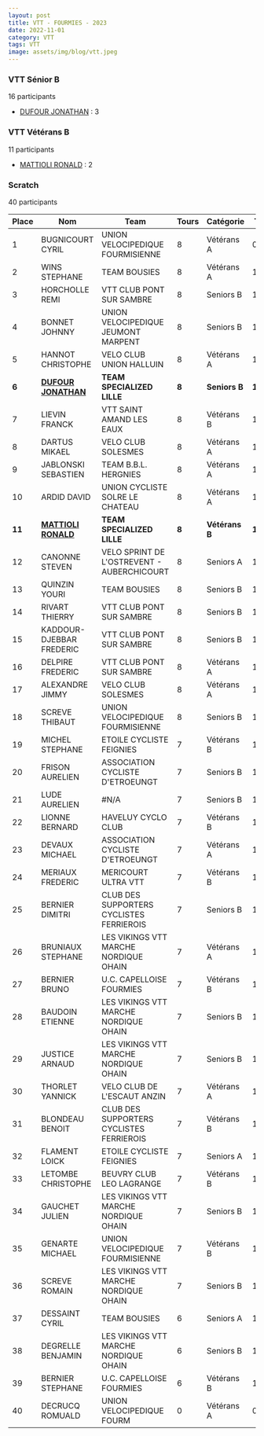 ```yaml
---
layout: post
title: VTT - FOURMIES - 2023
date: 2022-11-01
category: VTT
tags: VTT
image: assets/img/blog/vtt.jpeg
---
```


### VTT Sénior B
16 participants
- [DUFOUR JONATHAN](https://teamspecializedlille.github.io/works/dufourjonathan) : 3

### VTT Vétérans B
11 participants
- [MATTIOLI RONALD](https://teamspecializedlille.github.io/works/mattiolironald) : 2

### Scratch
40 participants

| Place | Nom | Team | Tours | Catégorie | Temps |
|---|---|---|---|---|---|
| 1 | BUGNICOURT CYRIL | UNION VELOCIPEDIQUE FOURMISIENNE | 8 | Vétérans A | 0:38:53 | 
| 2 | WINS STEPHANE | TEAM BOUSIES | 8 | Vétérans A | 1:21:20 | 
| 3 | HORCHOLLE REMI | VTT  CLUB PONT SUR SAMBRE | 8 | Seniors B | 1:21:35 | 
| 4 | BONNET JOHNNY | UNION VELOCIPEDIQUE JEUMONT MARPENT | 8 | Seniors B | 1:21:35 | 
| 5 | HANNOT CHRISTOPHE | VELO CLUB UNION HALLUIN | 8 | Vétérans A | 1:21:47 | 
| **6** | **[DUFOUR JONATHAN](https://teamspecializedlille.github.io/works/dufourjonathan)** | **TEAM SPECIALIZED LILLE** | **8** | **Seniors B** | **1:21:53** | 
| 7 | LIEVIN FRANCK | VTT SAINT AMAND LES EAUX | 8 | Vétérans B | 1:22:33 | 
| 8 | DARTUS MIKAEL | VELO CLUB SOLESMES | 8 | Vétérans A | 1:22:40 | 
| 9 | JABLONSKI SEBASTIEN | TEAM B.B.L. HERGNIES | 8 | Vétérans A | 1:22:58 | 
| 10 | ARDID DAVID | UNION CYCLISTE SOLRE LE CHATEAU | 8 | Vétérans A | 1:22:58 | 
| **11** | **[MATTIOLI RONALD](https://teamspecializedlille.github.io/works/mattiolironald)** | **TEAM SPECIALIZED LILLE** | **8** | **Vétérans B** | **1:22:58** | 
| 12 | CANONNE STEVEN | VELO SPRINT DE L'OSTREVENT - AUBERCHICOURT | 8 | Seniors A | 1:23:58 | 
| 13 | QUINZIN YOURI | TEAM BOUSIES | 8 | Seniors B | 1:24:6 | 
| 14 | RIVART THIERRY | VTT  CLUB PONT SUR SAMBRE | 8 | Seniors B | 1:24:48 | 
| 15 | KADDOUR-DJEBBAR FREDERIC | VTT  CLUB PONT SUR SAMBRE | 8 | Seniors B | 1:25:6 | 
| 16 | DELPIRE FREDERIC | VTT  CLUB PONT SUR SAMBRE | 8 | Vétérans A | 1:25:25 | 
| 17 | ALEXANDRE JIMMY | VELO CLUB SOLESMES | 8 | Vétérans A | 1:26:18 | 
| 18 | SCREVE THIBAUT | UNION VELOCIPEDIQUE FOURMISIENNE | 8 | Seniors B | 1:26:24 | 
| 19 | MICHEL STEPHANE | ETOILE CYCLISTE FEIGNIES | 7 | Vétérans B | 1:19:52 | 
| 20 | FRISON AURELIEN | ASSOCIATION CYCLISTE D'ETROEUNGT | 7 | Seniors B | 1:20:17 | 
| 21 | LUDE AURELIEN | #N/A | 7 | Seniors B | 1:20:24 | 
| 22 | LIONNE BERNARD | HAVELUY CYCLO CLUB | 7 | Vétérans B | 1:20:53 | 
| 23 | DEVAUX MICHAEL | ASSOCIATION CYCLISTE D'ETROEUNGT | 7 | Vétérans A | 1:21:7 | 
| 24 | MERIAUX FREDERIC | MERICOURT ULTRA VTT | 7 | Vétérans B | 1:21:25 | 
| 25 | BERNIER DIMITRI | CLUB DES SUPPORTERS CYCLISTES FERRIEROIS | 7 | Seniors B | 1:21:26 | 
| 26 | BRUNIAUX STEPHANE | LES VIKINGS VTT MARCHE NORDIQUE OHAIN | 7 | Vétérans A | 1:21:39 | 
| 27 | BERNIER BRUNO | U.C. CAPELLOISE FOURMIES | 7 | Vétérans B | 1:21:42 | 
| 28 | BAUDOIN ETIENNE | LES VIKINGS VTT MARCHE NORDIQUE OHAIN | 7 | Seniors B | 1:21:57 | 
| 29 | JUSTICE ARNAUD | LES VIKINGS VTT MARCHE NORDIQUE OHAIN | 7 | Seniors B | 1:22:2 | 
| 30 | THORLET YANNICK | VELO CLUB DE L'ESCAUT ANZIN | 7 | Vétérans A | 1:23:6 | 
| 31 | BLONDEAU BENOIT | CLUB DES SUPPORTERS CYCLISTES FERRIEROIS | 7 | Vétérans B | 1:24:55 | 
| 32 | FLAMENT LOICK | ETOILE CYCLISTE FEIGNIES | 7 | Seniors A | 1:25:50 | 
| 33 | LETOMBE CHRISTOPHE | BEUVRY CLUB LEO LAGRANGE | 7 | Vétérans B | 1:25:50 | 
| 34 | GAUCHET JULIEN | LES VIKINGS VTT MARCHE NORDIQUE OHAIN | 7 | Seniors B | 1:26:0 | 
| 35 | GENARTE MICHAEL | UNION VELOCIPEDIQUE FOURMISIENNE | 7 | Vétérans B | 1:27:5 | 
| 36 | SCREVE ROMAIN | LES VIKINGS VTT MARCHE NORDIQUE OHAIN | 7 | Seniors B | 1:28:52 | 
| 37 | DESSAINT CYRIL | TEAM BOUSIES | 6 | Seniors A | 1:20:0 | 
| 38 | DEGRELLE BENJAMIN | LES VIKINGS VTT MARCHE NORDIQUE OHAIN | 6 | Seniors B | 1:23:47 | 
| 39 | BERNIER STEPHANE | U.C. CAPELLOISE FOURMIES | 6 | Vétérans B | 1:24:12 | 
| 40 | DECRUCQ ROMUALD | UNION VELOCIPEDIQUE FOURM | 0 | Vétérans A | 0:38:53 | 
